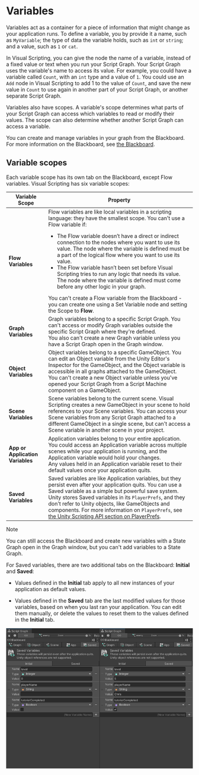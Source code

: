 # Variables

Variables act as a container for a piece of information that might change as your application runs. To define a variable, you by provide it a name, such as `MyVariable`; the type of data the variable holds, such as `int` or `string`; and a value, such as `1` or `cat`. 

In Visual Scripting, you can give the node the name of a variable, instead of a fixed value or text when you run your Script Graph. Your Script Graph uses the variable's name to access its value. For example, you could have a variable called `Count`, with an `int` type and a value of `1`. You could use an `Add` node in Visual Scripting to add 1 to the value of `Count`, and save the new value in `Count` to use again in another part of your Script Graph, or another separate Script Graph. 

Variables also have scopes. A variable's scope determines what parts of your Script Graph can access which variables to read or modify their values. The scope can also determine whether another Script Graph can access a variable. 

You can create and manage variables in your graph from the Blackboard. For more information on the Blackboard, see [the Blackboard](vs-interface-overview.md#the-blackboard).

## Variable scopes

Each variable scope has its own tab on the Blackboard, except Flow variables. Visual Scripting has six variable scopes: 

<table>
<thead>
<tr>
<th><strong>Variable Scope</strong></th>
<th><strong>Property</strong></th>
</tr>
</thead>
<tbody>
<tr>
<td><strong>Flow Variables</strong></td>
<td>Flow variables are like local variables in a scripting language: they have the smallest scope. You can't use a Flow variable if:<br/>
<ul>
<li>The Flow variable doesn’t have a direct or indirect connection to the nodes where you want to use its value. The node where the variable is defined must be a part of the logical flow where you want to use its value.</li>
<li>The Flow variable hasn’t been set before Visual Scripting tries to run any logic that needs its value. The node where the variable is defined must come before any other logic in your graph.</li>
</ul>
You can't create a Flow variable from the Blackboard - you can create one using a Set Variable node and setting the Scope to <strong>Flow</strong>.
</td>
</tr>
<tr>
<td><strong>Graph Variables</strong></td>
<td>Graph variables belong to a specific Script Graph. You can't access or modify Graph variables outside the specific Script Graph where they're defined. <br/>You also can't create a new Graph variable unless you have a Script Graph open in the Graph window.</td>
</tr>
<tr>
<td><strong>Object Variables</strong></td>
<td>Object variables belong to a specific GameObject. You can edit an Object variable from the Unity Editor's Inspector for the GameObject, and the Object variable is accessible in all graphs attached to the GameObject. <br/>You can't create a new Object variable unless you've opened your Script Graph from a Script Machine component on a GameObject.</td>
</tr>
<tr>
<td><strong>Scene Variables</strong></td>
<td>Scene variables belong to the current scene. Visual Scripting creates a new GameObject in your scene to hold references to your Scene variables. You can access your Scene variables from any Script Graph attached to a different GameObject in a single scene, but can't access a Scene variable in another scene in your project.</td>
</tr>
<tr>
<td><strong>App or Application Variables</strong></td>
<td>Application variables belong to your entire application. You could access an Application variable across multiple scenes while your application is running, and the Application variable would hold your changes. <br/>Any values held in an Application variable reset to their default values once your application quits.</td>
</tr>
<tr>
<td><strong>Saved Variables</strong></td>
<td>Saved variables are like Application variables, but they persist even after your application quits. You can use a Saved variable as a simple but powerful save system. Unity stores Saved variables in its <code>PlayerPrefs</code>, and they don't refer to Unity objects, like GameObjects and components. For more information on <code>PlayerPrefs</code>, see <a href="https://docs.unity3d.com/ScriptReference/PlayerPrefs.html">the Unity Scripting API section on PlayerPrefs</a>.</td>
</tr>
</tbody>
</table>

> [!NOTE]
> You can still access the Blackboard and create new variables with a State Graph open in the Graph window, but you can't add variables to a State Graph. 

For Saved variables, there are two additional tabs on the Blackboard: **Initial** and **Saved**: 

- Values defined in the **Initial** tab apply to all new instances of your application as default values. 

- Values defined in the **Saved** tab are the last modified values for those variables, based on when you last ran your application. You can edit them manually, or delete the values to reset them to the values defined in the **Initial** tab. 

![An image showing a comparison between the Initial and Saved tabs for a set of defined Saved variables. ](images/vs-saved-variables.png)

